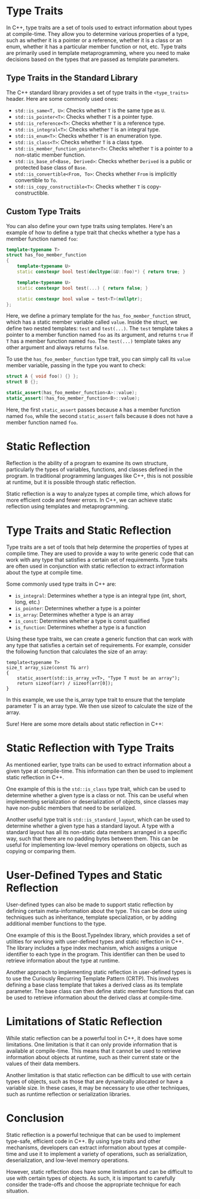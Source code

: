 # Type Traits

In C++, type traits are a set of tools used to extract information about types at compile-time. They allow you to determine various properties of a type, such as whether it is a pointer or a reference, whether it is a class or an enum, whether it has a particular member function or not, etc. Type traits are primarily used in template metaprogramming, where you need to make decisions based on the types that are passed as template parameters.

## Type Traits in the Standard Library

The C++ standard library provides a set of type traits in the `<type_traits>` header. Here are some commonly used ones:

- `std::is_same<T, U>`: Checks whether `T` is the same type as `U`.
- `std::is_pointer<T>`: Checks whether `T` is a pointer type.
- `std::is_reference<T>`: Checks whether `T` is a reference type.
- `std::is_integral<T>`: Checks whether `T` is an integral type.
- `std::is_enum<T>`: Checks whether `T` is an enumeration type.
- `std::is_class<T>`: Checks whether `T` is a class type.
- `std::is_member_function_pointer<T>`: Checks whether `T` is a pointer to a non-static member function.
- `std::is_base_of<Base, Derived>`: Checks whether `Derived` is a public or protected base class of `Base`.
- `std::is_convertible<From, To>`: Checks whether `From` is implicitly convertible to `To`.
- `std::is_copy_constructible<T>`: Checks whether `T` is copy-constructible.

## Custom Type Traits

You can also define your own type traits using templates. Here's an example of how to define a type trait that checks whether a type has a member function named `foo`:

```cpp
template<typename T>
struct has_foo_member_function
{
    template<typename U>
    static constexpr bool test(decltype(&U::foo)*) { return true; }

    template<typename U>
    static constexpr bool test(...) { return false; }

    static constexpr bool value = test<T>(nullptr);
};
```

Here, we define a primary template for the `has_foo_member_function` struct, which has a static member variable called `value`. Inside the struct, we define two nested templates: `test` and `test(...)`. The `test` template takes a pointer to a member function named `foo` as its argument, and returns `true` if `T` has a member function named `foo`. The `test(...)` template takes any other argument and always returns `false`.

To use the `has_foo_member_function` type trait, you can simply call its `value` member variable, passing in the type you want to check:

```cpp
struct A { void foo() {} };
struct B {};

static_assert(has_foo_member_function<A>::value);
static_assert(!has_foo_member_function<B>::value);
```

Here, the first `static_assert` passes because `A` has a member function named `foo`, while the second `static_assert` fails because `B` does not have a member function named `foo`.


# Static Reflection

Reflection is the ability of a program to examine its own structure, particularly the types of variables, functions, and classes defined in the program. In traditional programming languages like C++, this is not possible at runtime, but it is possible through static reflection. 

Static reflection is a way to analyze types at compile time, which allows for more efficient code and fewer errors. In C++, we can achieve static reflection using templates and metaprogramming.

# Type Traits and Static Reflection

Type traits are a set of tools that help determine the properties of types at compile time. They are used to provide a way to write generic code that can work with any type that satisfies a certain set of requirements. Type traits are often used in conjunction with static reflection to extract information about the type at compile time.

Some commonly used type traits in C++ are:

- `is_integral`: Determines whether a type is an integral type (int, short, long, etc.)
- `is_pointer`: Determines whether a type is a pointer
- `is_array`: Determines whether a type is an array
- `is_const`: Determines whether a type is const qualified
- `is_function`: Determines whether a type is a function

Using these type traits, we can create a generic function that can work with any type that satisfies a certain set of requirements. For example, consider the following function that calculates the size of an array:

```
template<typename T>
size_t array_size(const T& arr)
{
    static_assert(std::is_array_v<T>, "Type T must be an array");
    return sizeof(arr) / sizeof(arr[0]);
}
```

In this example, we use the is_array type trait to ensure that the template parameter T is an array type. We then use sizeof to calculate the size of the array.

Sure! Here are some more details about static reflection in C++:

# Static Reflection with Type Traits

As mentioned earlier, type traits can be used to extract information about a given type at compile-time. This information can then be used to implement static reflection in C++. 

One example of this is the `std::is_class` type trait, which can be used to determine whether a given type is a class or not. This can be useful when implementing serialization or deserialization of objects, since classes may have non-public members that need to be serialized.

Another useful type trait is `std::is_standard_layout`, which can be used to determine whether a given type has a standard layout. A type with a standard layout has all its non-static data members arranged in a specific way, such that there are no padding bytes between them. This can be useful for implementing low-level memory operations on objects, such as copying or comparing them.

# User-Defined Types and Static Reflection

User-defined types can also be made to support static reflection by defining certain meta-information about the type. This can be done using techniques such as inheritance, template specialization, or by adding additional member functions to the type.

One example of this is the Boost.TypeIndex library, which provides a set of utilities for working with user-defined types and static reflection in C++. The library includes a type index mechanism, which assigns a unique identifier to each type in the program. This identifier can then be used to retrieve information about the type at runtime.

Another approach to implementing static reflection in user-defined types is to use the Curiously Recurring Template Pattern (CRTP). This involves defining a base class template that takes a derived class as its template parameter. The base class can then define static member functions that can be used to retrieve information about the derived class at compile-time.

# Limitations of Static Reflection

While static reflection can be a powerful tool in C++, it does have some limitations. One limitation is that it can only provide information that is available at compile-time. This means that it cannot be used to retrieve information about objects at runtime, such as their current state or the values of their data members.

Another limitation is that static reflection can be difficult to use with certain types of objects, such as those that are dynamically allocated or have a variable size. In these cases, it may be necessary to use other techniques, such as runtime reflection or serialization libraries.

# Conclusion

Static reflection is a powerful technique that can be used to implement type-safe, efficient code in C++. By using type traits and other mechanisms, developers can extract information about types at compile-time and use it to implement a variety of operations, such as serialization, deserialization, and low-level memory operations.

However, static reflection does have some limitations and can be difficult to use with certain types of objects. As such, it is important to carefully consider the trade-offs and choose the appropriate technique for each situation.

